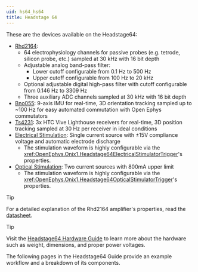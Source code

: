 ```yaml
---
uid: hs64_hs64
title: Headstage 64
---
```


These are the devices available on the Headstage64:

- [Rhd2164](xref:hs64_rhd2164):
    - 64 electrophysiology channels for passive probes (e.g. tetrode, silicon probe, etc.) sampled at 30 kHz with 16 bit depth
    - Adjustable analog band-pass filter:
      - Lower cutoff configurable from 0.1 Hz to 500 Hz
      - Upper cutoff configurable from 100 Hz to 20 kHz
    - Optional adjustable digital high-pass filter with cutoff configurable from 0.146 Hz to 3309 Hz
    - Three auxiliary ADC channels sampled at 30 kHz with 16 bit depth
- [Bno055](xref:hs64_bno055): 9-axis IMU for real-time, 3D orientation tracking sampled up to ~100 Hz for easy automated commutation with Open Ephys commutators
- [Ts4231](xref:hs64_ts4231): 3x HTC Vive Lighthouse receivers for real-time, 3D position tracking sampled at 30 Hz per receiver in ideal conditions
- [Electrical Stimulation](xref:hs64_estim): Single current source with ±15V compliance voltage and automatic electrode discharge
    - The stimulation waveform is highly configurable via the <xref:OpenEphys.Onix1.Headstage64ElectricalStimulatorTrigger>'s properties.
- [Optical Stimulation](xref:hs64_ostim): Two current sources with 800mA upper limit
    - The stimulation waveform is highly configurable via the <xref:OpenEphys.Onix1.Headstage64OpticalStimulatorTrigger>'s properties.

> [!TIP]
> For a detailed explanation of the Rhd2164 amplifier's properties, read the [datasheet](https://intantech.com/files/Intan_RHD2164_datasheet.pdf). 

> [!TIP]
> Visit the [Headstage64 Hardware Guide](https://open-ephys.github.io/onix-docs/Hardware%20Guide/Headstages/headstage-64/index.html) to learn more about the hardware such as weight, dimensions, and proper power voltages.

The following pages in the Headstage64 Guide provide an example workflow and a
breakdown of its components.